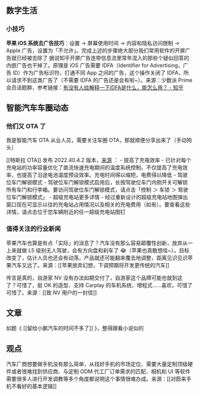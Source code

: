 ## 数字生活

### 小技巧

**苹果 iOS 系统去广告技巧**：设置 → 屏幕使用时间 → 内容和隐私访问限制 → Apple 广告，设置为「不允许」。完成上述的步骤绝大部分我们常用软件的开屏广告就已经被去除了
据说知乎开屏广告连带信息流里常年混入的那些个疑似回答的内嵌广告也干掉了。原理是 iOS 广告需要 IDFA（Identifier for Advertising，广告 ID）作为广告标识符，打通不同 App 之间的广告，这个操作关闭了 IDFA，所以请求不到这类广告了（不需要 IDFA 的广告还是会有啦~）。来源：少数派 Prime 会员话题群，参考链接：[有没有人给解释一下IDFA是什么，能怎么用？ - 知乎](https://www.zhihu.com/question/38856446)

## 智能汽车车圈动态

### 他们又 OTA 了

我是智能汽车 OTA 从业人员，需要关注车圈 OTA，那就顺便分享出来了（手动狗头）

[[特斯拉 OTA]] 发布 2022.40.4.2 版本，[来源](https://weibo.com/u/5888499702) ：
	- 提高了充电效率
		- 已针对每个充电站的功率容量优化了直流快速充电期间的温度系统控制，不仅提高了充电效率，也提高了沿途电池温度预设效率。充电时间得以缩短，电费得以降低
	- 驾驶位车门解锁模式
		- 驾驶位车门解锁模式启用后，长按驾驶位车门内侧开关可解锁所有车门和行李箱。要访问驾驶位车门解锁模式，请点击「控制 ＞ 车锁 ＞ 鸳驶位车门解锁模式」
	- 超级充电站更多详情
		- 经过重新设计的超级充电站地图弹出窗口现在可显示以往的充电站占用情况以及相关的充电费用（如有）。要查看这些详情，请点击位于您车辆附近的任一超级充电站图钉

### 值得关注的行业新闻

苹果汽车也算是有点「实际」的消息了？汽车没有那么容易颠覆性创新，放弃从一上来就做 L5 级别无人驾驶，会有方向盘和刹车了 😂（苹果也真敢想哇~）。目标改变了，估计人员也还会有动荡，产品就还可能翻来覆去地调整，距离见识见识苹果汽车又远了。来源：[[苹果放弃幻想，下调预期将开发更传统的汽车]]

传言是真的，自游家 NV 没有办法如期交付了，自游家这个品牌可能也就到这了？可惜了，挺 OK 的造型、支持 Carplay 的车机系统、增程式……喜欢，可惜了可惜了。来源：[[致 NV 用户的一封信]]

## 文章

如题《 [[留给小鹏汽车的时间不多了]] 》，整得跟看小说似的

## 观点

汽车厂商想要做手机没有那么简单，从找好手机的市场定位、需要大量定制顶级硬件或者很难找到供应商、与定制 ODM 代工厂订单需求的匹配、相机和 UI 等软件需要很多人进行开发调教等多个角度都说明这个事情很难办成。来源：[[对蔚来手机不看好的基本逻辑]]

